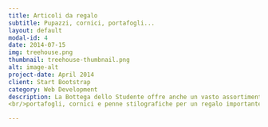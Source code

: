```yaml
---
title: Articoli da regalo
subtitle: Pupazzi, cornici, portafogli...
layout: default
modal-id: 4
date: 2014-07-15
img: treehouse.png
thumbnail: treehouse-thumbnail.png
alt: image-alt
project-date: April 2014
client: Start Bootstrap
category: Web Development
description: La Bottega dello Studente offre anche un vasto assortimento di articoli da regalo, per aiutarti a trovare l'idea migliore per l'occasione giusta: <br/>bambole e pupazzi, un regalo sempre gradito e stimolante, modellini auto, per soddifare il desiderio dei collezionisti più esigenti,
<br/>portafogli, cornici e penne stilografiche per un regalo importante.

---
```

